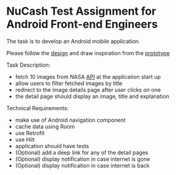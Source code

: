 # NuCash Test Assignment for Android Front-end Engineers

The task is to develop an Android mobile application.

Please follow the [design](https://www.figma.com/file/J6gmxWjRDQopqWAh6g6XUE/ReactNativeTask?node-id=0%3A1) and draw inspiration from the [prototype](https://www.figma.com/proto/J6gmxWjRDQopqWAh6g6XUE/ReactNativeTask?page-id=0%3A1&node-id=1%3A2&viewport=560%2C665%2C0.9032468199729919&scaling=min-zoom)

Task Description:
- fetch 10 images from NASA [API](https://api.nasa.gov/planetary/apod?api_key=DEMO_KEY&count=10) at the application start up
- allow users to filter fetched images by title
- redirect to the image details page after user clicks on one
- the detail page should display an image, title and explanation

Technical Requirements:
- make use of Android navigation component
- cache data using Room
- use Retrofit
- use Hilt
- application should have tests
- (Optional) add a deep link for any of the detail pages
- (Optional) display notification in case internet is gone
- (Optional) display notification in case internet is back
